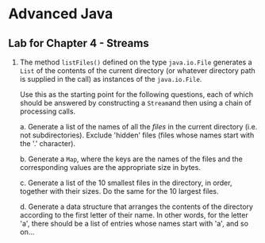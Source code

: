 # Advanced Java

## Lab for Chapter 4 - Streams

1. The method `listFiles()` defined on the type `java.io.File` generates a `List` of the contents of the current directory (or whatever directory path is supplied in the call) as instances of the `java.io.File`.

   Use this as the starting point for the following questions, each of which should be answered by constructing a `Stream`and then using a chain of processing calls.

   a. Generate a list of the names of all the _files_ in the current directory (i.e. not subdirectories). Exclude 'hidden' files (files whose names start with the '.' character).

   b. Generate a `Map`, where the keys are the names of the files and the corresponding values are the appropriate size in bytes.

   c. Generate a list of the 10 smallest files in the directory, in order, together with their sizes. Do the same for the 10 largest files.

   d. Generate a data structure that arranges the contents of the directory according to the first letter of their name. In other words, for the letter 'a', there should be a list of entries whose names start with 'a', and so on...

